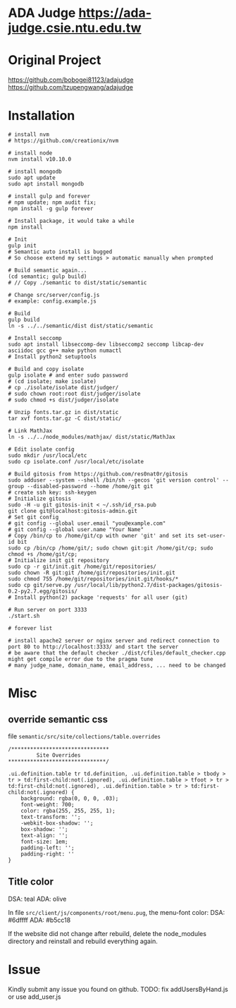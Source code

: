 # ADA Judge https://ada-judge.csie.ntu.edu.tw

# Original Project
https://github.com/bobogei81123/adajudge  
https://github.com/tzupengwang/adajudge

# Installation
```
# install nvm
# https://github.com/creationix/nvm

# install node
nvm install v10.10.0

# install mongodb
sudo apt update
sudo apt install mongodb

# install gulp and forever
# npm update; npm audit fix;
npm install -g gulp forever

# Install package, it would take a while
npm install

# Init
gulp init
# Semantic auto install is bugged
# So choose extend my settings > automatic manually when prompted

# Build semantic again...
(cd semantic; gulp build)
# // Copy ./semantic to dist/static/semantic

# Change src/server/config.js
# example: config.example.js

# Build
gulp build
ln -s ../../semantic/dist dist/static/semantic

# Install seccomp
sudo apt install libseccomp-dev libseccomp2 seccomp libcap-dev asciidoc gcc g++ make python numactl
# Install python2 setuptools

# Build and copy isolate
gulp isolate # and enter sudo password
# (cd isolate; make isolate)
# cp ./isolate/isolate dist/judger/
# sudo chown root:root dist/judger/isolate
# sudo chmod +s dist/judger/isolate

# Unzip fonts.tar.gz in dist/static
tar xvf fonts.tar.gz -C dist/static/

# Link MathJax
ln -s ../../node_modules/mathjax/ dist/static/MathJax

# Edit isolate config
sudo mkdir /usr/local/etc
sudo cp isolate.conf /usr/local/etc/isolate

# Build gitosis from https://github.com/res0nat0r/gitosis
sudo adduser --system --shell /bin/sh --gecos 'git version control' --group --disabled-password --home /home/git git
# create ssh key: ssh-keygen
# Initialize gitosis
sudo -H -u git gitosis-init < ~/.ssh/id_rsa.pub
git clone git@localhost:gitosis-admin.git
# Set git config
# git config --global user.email "you@example.com"
# git config --global user.name "Your Name"
# Copy /bin/cp to /home/git/cp with owner 'git' and set its set-user-id bit
sudo cp /bin/cp /home/git/; sudo chown git:git /home/git/cp; sudo chmod +s /home/git/cp;
# Initialize init git repository
sudo cp -r git/init.git /home/git/repositories/
sudo chown -R git:git /home/git/repositories/init.git
sudo chmod 755 /home/git/repositories/init.git/hooks/*
sudo cp git/serve.py /usr/local/lib/python2.7/dist-packages/gitosis-0.2-py2.7.egg/gitosis/
# Install python(2) package 'requests' for all user (git)

# Run server on port 3333
./start.sh

# forever list

# install apache2 server or nginx server and redirect connection to port 80 to http://localhost:3333/ and start the server
# be aware that the default checker ./dist/cfiles/default_checker.cpp might get compile error due to the pragma tune
# many judge_name, domain_name, email_address, ... need to be changed
```

# Misc

## override semantic css
file `semantic/src/site/collections/table.overrides`
```
/*******************************
         Site Overrides
*******************************/

.ui.definition.table tr td.definition, .ui.definition.table > tbody > tr > td:first-child:not(.ignored), .ui.definition.table > tfoot > tr > td:first-child:not(.ignored), .ui.definition.table > tr > td:first-child:not(.ignored) {
    background: rgba(0, 0, 0, .03);
    font-weight: 700;
    color: rgba(255, 255, 255, 1);
    text-transform: '';
    -webkit-box-shadow: '';
    box-shadow: '';
    text-align: '';
    font-size: 1em;
    padding-left: '';
    padding-right: ''
}
```

## Title color

DSA: teal
ADA: olive

In file `src/client/js/components/root/menu.pug`, the menu-font color:
DSA: #6dffff
ADA: #b5cc18

If the website did not change after rebuild, delete the node_modules directory and reinstall and rebuild everything again.

# Issue
Kindly submit any issue you found on github.
TODO: fix addUsersByHand.js or use add_user.js
